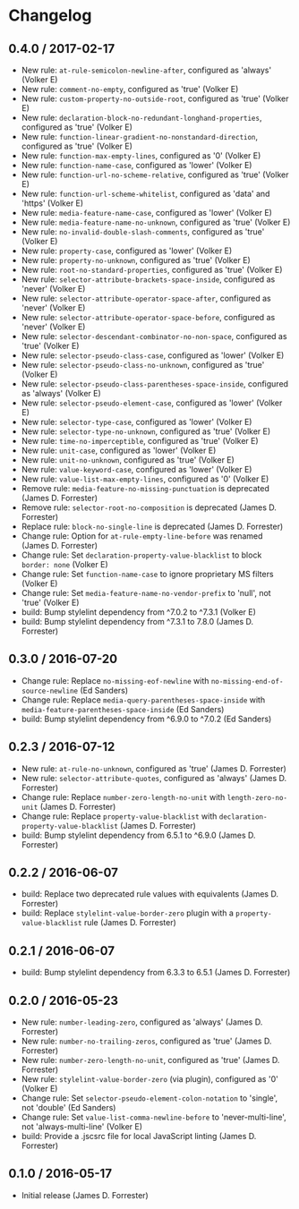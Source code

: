 # Changelog

## 0.4.0 / 2017-02-17
* New rule: `at-rule-semicolon-newline-after`, configured as 'always' (Volker E)
* New rule: `comment-no-empty`, configured as 'true' (Volker E)
* New rule: `custom-property-no-outside-root`, configured as 'true' (Volker E)
* New rule: `declaration-block-no-redundant-longhand-properties`, configured as 'true' (Volker E)
* New rule: `function-linear-gradient-no-nonstandard-direction`, configured as 'true' (Volker E)
* New rule: `function-max-empty-lines`, configured as '0' (Volker E)
* New rule: `function-name-case`, configured as 'lower' (Volker E)
* New rule: `function-url-no-scheme-relative`, configured as 'true' (Volker E)
* New rule: `function-url-scheme-whitelist`, configured as 'data' and 'https' (Volker E)
* New rule: `media-feature-name-case`, configured as 'lower' (Volker E)
* New rule: `media-feature-name-no-unknown`, configured as 'true' (Volker E)
* New rule: `no-invalid-double-slash-comments`, configured as 'true' (Volker E)
* New rule: `property-case`, configured as 'lower' (Volker E)
* New rule: `property-no-unknown`, configured as 'true' (Volker E)
* New rule: `root-no-standard-properties`, configured as 'true' (Volker E)
* New rule: `selector-attribute-brackets-space-inside`, configured as 'never' (Volker E)
* New rule: `selector-attribute-operator-space-after`, configured as 'never' (Volker E)
* New rule: `selector-attribute-operator-space-before`, configured as 'never' (Volker E)
* New rule: `selector-descendant-combinator-no-non-space`, configured as 'true' (Volker E)
* New rule: `selector-pseudo-class-case`, configured as 'lower' (Volker E)
* New rule: `selector-pseudo-class-no-unknown`, configured as 'true' (Volker E)
* New rule: `selector-pseudo-class-parentheses-space-inside`, configured as 'always' (Volker E)
* New rule: `selector-pseudo-element-case`, configured as 'lower' (Volker E)
* New rule: `selector-type-case`, configured as 'lower' (Volker E)
* New rule: `selector-type-no-unknown`, configured as 'true' (Volker E)
* New rule: `time-no-imperceptible`, configured as 'true' (Volker E)
* New rule: `unit-case`, configured as 'lower' (Volker E)
* New rule: `unit-no-unknown`, configured as 'true' (Volker E)
* New rule: `value-keyword-case`, configured as 'lower' (Volker E)
* New rule: `value-list-max-empty-lines`, configured as '0' (Volker E)
* Remove rule: `media-feature-no-missing-punctuation` is deprecated (James D. Forrester)
* Remove rule: `selector-root-no-composition` is deprecated (James D. Forrester)
* Replace rule: `block-no-single-line` is deprecated (James D. Forrester)
* Change rule: Option for `at-rule-empty-line-before` was renamed (James D. Forrester)
* Change rule: Set `declaration-property-value-blacklist` to block `border: none` (Volker E)
* Change rule: Set `function-name-case` to ignore proprietary MS filters (Volker E)
* Change rule: Set `media-feature-name-no-vendor-prefix` to 'null', not 'true' (Volker E)
* build: Bump stylelint dependency from ^7.0.2 to ^7.3.1 (Volker E)
* build: Bump stylelint dependency from ^7.3.1 to 7.8.0 (James D. Forrester)

## 0.3.0 / 2016-07-20
* Change rule: Replace `no-missing-eof-newline` with `no-missing-end-of-source-newline` (Ed Sanders)
* Change rule: Replace `media-query-parentheses-space-inside` with `media-feature-parentheses-space-inside` (Ed Sanders)
* build: Bump stylelint dependency from ^6.9.0 to ^7.0.2 (Ed Sanders)

## 0.2.3 / 2016-07-12
* New rule: `at-rule-no-unknown`, configured as 'true' (James D. Forrester)
* New rule: `selector-attribute-quotes`, configured as 'always' (James D. Forrester)
* Change rule: Replace `number-zero-length-no-unit` with `length-zero-no-unit` (James D. Forrester)
* Change rule: Replace `property-value-blacklist` with `declaration-property-value-blacklist` (James D. Forrester)
* build: Bump stylelint dependency from 6.5.1 to ^6.9.0 (James D. Forrester)

## 0.2.2 / 2016-06-07
* build: Replace two deprecated rule values with equivalents (James D. Forrester)
* build: Replace `stylelint-value-border-zero` plugin with a `property-value-blacklist` rule (James D. Forrester)

## 0.2.1 / 2016-06-07
* build: Bump stylelint dependency from 6.3.3 to 6.5.1 (James D. Forrester)

## 0.2.0 / 2016-05-23
* New rule: `number-leading-zero`, configured as 'always' (James D. Forrester)
* New rule: `number-no-trailing-zeros`, configured as 'true' (James D. Forrester)
* New rule: `number-zero-length-no-unit`, configured as 'true' (James D. Forrester)
* New rule: `stylelint-value-border-zero` (via plugin), configured as '0' (Volker E)
* Change rule: Set `selector-pseudo-element-colon-notation` to 'single', not 'double' (Ed Sanders)
* Change rule: Set `value-list-comma-newline-before` to 'never-multi-line', not 'always-multi-line' (Volker E)
* build: Provide a .jscsrc file for local JavaScript linting (James D. Forrester)

## 0.1.0 / 2016-05-17
* Initial release (James D. Forrester)
